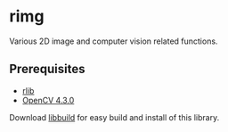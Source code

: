 # rimg
Various 2D image and computer vision related functions.

## Prerequisites
- [rlib](../../../rlib)
- [OpenCV 4.3.0](http://opencv.org)

Download [libbuild](../../../libbuild) for easy build and install of this library.
